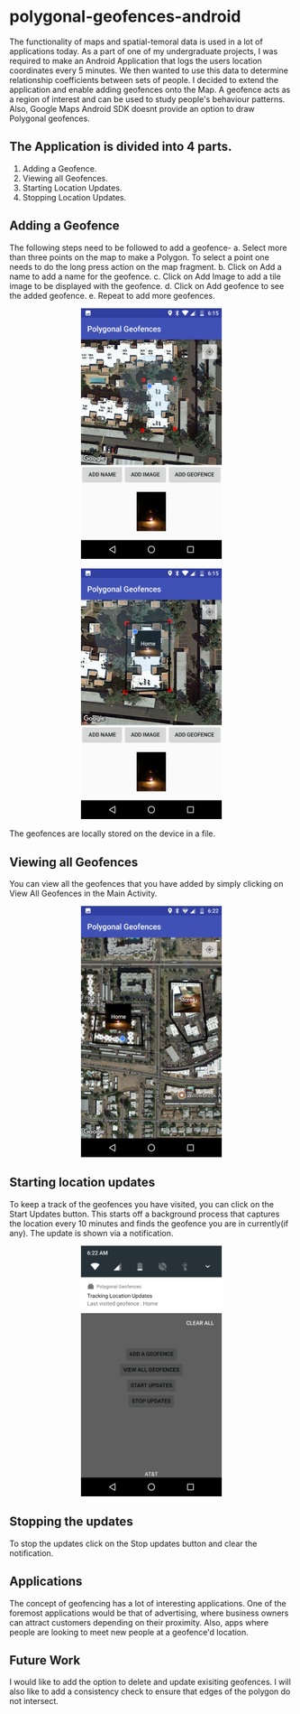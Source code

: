 # polygonal-geofences-android
The functionality of maps and spatial-temoral data is used in a lot of applications today. As a part of one of my undergraduate projects, I was required to make an Android Application that logs the users location coordinates every 5 minutes. We then wanted to use this data to determine relationship coefficients between sets of people. I decided to extend the application and enable adding geofences onto the Map. A geofence acts as a region of interest and can be used to study people's behaviour patterns. Also, Google Maps Android SDK doesnt provide an option to draw Polygonal geofences.

## The Application is divided into 4 parts.
1. Adding a Geofence.
2. Viewing all Geofences.
3. Starting Location Updates.
4. Stopping Location Updates.

## Adding a Geofence
The following steps need to be followed to add a geofence-
a. Select more than three points on the map to make a Polygon. To select a point one needs to do the long press action on the map fragment.
b. Click on Add a name to add a name for the geofence.
c. Click on Add Image to add a tile image to be displayed with the geofence.
d. Click on Add geofence to see the added geofence.
e. Repeat to add more geofences.

<p align="center">
  <img src="https://github.com/vrajasu/polygonal-geofences-android/blob/master/screenshots/create_0.png" width="250"/>
</p>

<p align="center">
  <img src="https://github.com/vrajasu/polygonal-geofences-android/blob/master/screenshots/create_one.png" width="250"/>
</p>


The geofences are locally stored on the device in a file.

## Viewing all Geofences
You can view all the geofences that you have added by simply clicking on View All Geofences in the Main Activity.

<p align="center">
  <img src="https://github.com/vrajasu/polygonal-geofences-android/blob/master/screenshots/view_all.png" width="250"/>
</p>

## Starting location updates
To keep a track of the geofences you have visited, you can click on the Start Updates button. This starts off a background process that captures the location every 10 minutes and finds the geofence you are in currently(if any). The update is shown via a notification.

<p align="center">
  <img src="https://github.com/vrajasu/polygonal-geofences-android/blob/master/screenshots/notification.png" width="250"/>
</p>

## Stopping the updates
To stop the updates click on the Stop updates button and clear the notification.

## Applications
The concept of geofencing has a lot of interesting applications. One of the foremost applications would be that of advertising, where business owners can attract customers depending on their proximity. Also, apps where people are looking to meet new people at a geofence'd location.

## Future Work
I would like to add the option to delete and update exisiting geofences. I will also like to add a consistency check to ensure that edges of the polygon do not intersect.
